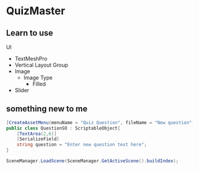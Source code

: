 # QuizMaster

## Learn to use

UI
- TextMeshPro
- Vertical Layout Group
- Image
  - Image Type
    - Filled
- Slider


## something new to me

```csharp
[CreateAssetMenu(menuName = "Quiz Question", fileName = "New question")]
public class QuestionSO : ScriptableObject{
    [TextArea(2,6)]
    [SerializeField]
    string question = "Enter new question text here";
}
```

```csharp
SceneManager.LoadScene(SceneManager.GetActiveScene().buildIndex);
```